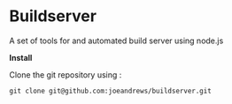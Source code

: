 Buildserver
===========

A set of tools for and automated build server using node.js

**Install**

Clone the git repository using :

```
git clone git@github.com:joeandrews/buildserver.git

```
